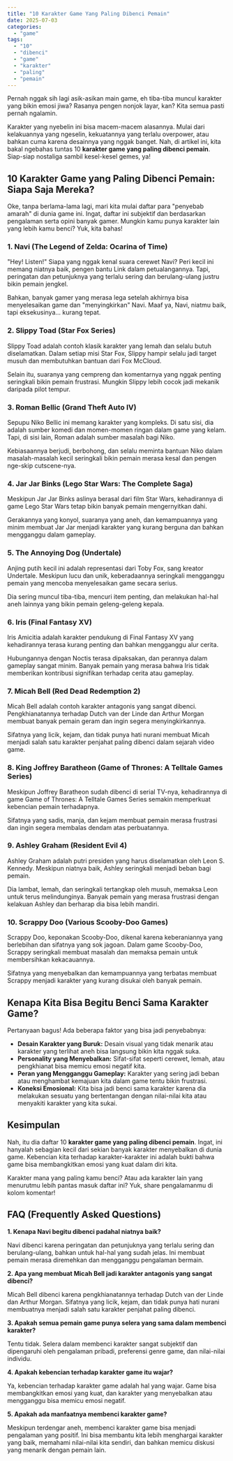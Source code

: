 ```yaml
---
title: "10 Karakter Game Yang Paling Dibenci Pemain"
date: 2025-07-03
categories: 
  - "game"
tags: 
  - "10"
  - "dibenci"
  - "game"
  - "karakter"
  - "paling"
  - "pemain"
---
```


Pernah nggak sih lagi asik-asikan main game, eh tiba-tiba muncul karakter yang bikin emosi jiwa? Rasanya pengen nonjok layar, kan? Kita semua pasti pernah ngalamin.

Karakter yang nyebelin ini bisa macem-macem alasannya. Mulai dari kelakuannya yang ngeselin, kekuatannya yang terlalu overpower, atau bahkan cuma karena desainnya yang nggak banget. Nah, di artikel ini, kita bakal ngebahas tuntas 10 **karakter game yang paling dibenci pemain**. Siap-siap nostaliga sambil kesel-kesel gemes, ya!

## 10 Karakter Game yang Paling Dibenci Pemain: Siapa Saja Mereka?

Oke, tanpa berlama-lama lagi, mari kita mulai daftar para "penyebab amarah" di dunia game ini. Ingat, daftar ini subjektif dan berdasarkan pengalaman serta opini banyak gamer. Mungkin kamu punya karakter lain yang lebih kamu benci? Yuk, kita bahas!

### 1\. Navi (The Legend of Zelda: Ocarina of Time)

"Hey! Listen!" Siapa yang nggak kenal suara cerewet Navi? Peri kecil ini memang niatnya baik, pengen bantu Link dalam petualangannya. Tapi, peringatan dan petunjuknya yang terlalu sering dan berulang-ulang justru bikin pemain jengkel.

Bahkan, banyak gamer yang merasa lega setelah akhirnya bisa menyelesaikan game dan "menyingkirkan" Navi. Maaf ya, Navi, niatmu baik, tapi eksekusinya... kurang tepat.

### 2\. Slippy Toad (Star Fox Series)

Slippy Toad adalah contoh klasik karakter yang lemah dan selalu butuh diselamatkan. Dalam setiap misi Star Fox, Slippy hampir selalu jadi target musuh dan membutuhkan bantuan dari Fox McCloud.

Selain itu, suaranya yang cempreng dan komentarnya yang nggak penting seringkali bikin pemain frustrasi. Mungkin Slippy lebih cocok jadi mekanik daripada pilot tempur.

### 3\. Roman Bellic (Grand Theft Auto IV)

Sepupu Niko Bellic ini memang karakter yang kompleks. Di satu sisi, dia adalah sumber komedi dan momen-momen ringan dalam game yang kelam. Tapi, di sisi lain, Roman adalah sumber masalah bagi Niko.

Kebiasaannya berjudi, berbohong, dan selalu meminta bantuan Niko dalam masalah-masalah kecil seringkali bikin pemain merasa kesal dan pengen nge-skip cutscene-nya.

### 4\. Jar Jar Binks (Lego Star Wars: The Complete Saga)

Meskipun Jar Jar Binks aslinya berasal dari film Star Wars, kehadirannya di game Lego Star Wars tetap bikin banyak pemain mengernyitkan dahi.

Gerakannya yang konyol, suaranya yang aneh, dan kemampuannya yang minim membuat Jar Jar menjadi karakter yang kurang berguna dan bahkan mengganggu dalam gameplay.

### 5\. The Annoying Dog (Undertale)

Anjing putih kecil ini adalah representasi dari Toby Fox, sang kreator Undertale. Meskipun lucu dan unik, keberadaannya seringkali mengganggu pemain yang mencoba menyelesaikan game secara serius.

Dia sering muncul tiba-tiba, mencuri item penting, dan melakukan hal-hal aneh lainnya yang bikin pemain geleng-geleng kepala.

### 6\. Iris (Final Fantasy XV)

Iris Amicitia adalah karakter pendukung di Final Fantasy XV yang kehadirannya terasa kurang penting dan bahkan mengganggu alur cerita.

Hubungannya dengan Noctis terasa dipaksakan, dan perannya dalam gameplay sangat minim. Banyak pemain yang merasa bahwa Iris tidak memberikan kontribusi signifikan terhadap cerita atau gameplay.

### 7\. Micah Bell (Red Dead Redemption 2)

Micah Bell adalah contoh karakter antagonis yang sangat dibenci. Pengkhianatannya terhadap Dutch van der Linde dan Arthur Morgan membuat banyak pemain geram dan ingin segera menyingkirkannya.

Sifatnya yang licik, kejam, dan tidak punya hati nurani membuat Micah menjadi salah satu karakter penjahat paling dibenci dalam sejarah video game.

### 8\. King Joffrey Baratheon (Game of Thrones: A Telltale Games Series)

Meskipun Joffrey Baratheon sudah dibenci di serial TV-nya, kehadirannya di game Game of Thrones: A Telltale Games Series semakin memperkuat kebencian pemain terhadapnya.

Sifatnya yang sadis, manja, dan kejam membuat pemain merasa frustrasi dan ingin segera membalas dendam atas perbuatannya.

### 9\. Ashley Graham (Resident Evil 4)

Ashley Graham adalah putri presiden yang harus diselamatkan oleh Leon S. Kennedy. Meskipun niatnya baik, Ashley seringkali menjadi beban bagi pemain.

Dia lambat, lemah, dan seringkali tertangkap oleh musuh, memaksa Leon untuk terus melindunginya. Banyak pemain yang merasa frustrasi dengan kelakuan Ashley dan berharap dia bisa lebih mandiri.

### 10\. Scrappy Doo (Various Scooby-Doo Games)

Scrappy Doo, keponakan Scooby-Doo, dikenal karena keberaniannya yang berlebihan dan sifatnya yang sok jagoan. Dalam game Scooby-Doo, Scrappy seringkali membuat masalah dan memaksa pemain untuk membersihkan kekacauannya.

Sifatnya yang menyebalkan dan kemampuannya yang terbatas membuat Scrappy menjadi karakter yang kurang disukai oleh banyak pemain.

## Kenapa Kita Bisa Begitu Benci Sama Karakter Game?

Pertanyaan bagus! Ada beberapa faktor yang bisa jadi penyebabnya:

- **Desain Karakter yang Buruk:** Desain visual yang tidak menarik atau karakter yang terlihat aneh bisa langsung bikin kita nggak suka.
- **Personality yang Menyebalkan:** Sifat-sifat seperti cerewet, lemah, atau pengkhianat bisa memicu emosi negatif kita.
- **Peran yang Mengganggu Gameplay:** Karakter yang sering jadi beban atau menghambat kemajuan kita dalam game tentu bikin frustrasi.
- **Koneksi Emosional:** Kita bisa jadi benci sama karakter karena dia melakukan sesuatu yang bertentangan dengan nilai-nilai kita atau menyakiti karakter yang kita sukai.

## Kesimpulan

Nah, itu dia daftar 10 **karakter game yang paling dibenci pemain**. Ingat, ini hanyalah sebagian kecil dari sekian banyak karakter menyebalkan di dunia game. Kebencian kita terhadap karakter-karakter ini adalah bukti bahwa game bisa membangkitkan emosi yang kuat dalam diri kita.

Karakter mana yang paling kamu benci? Atau ada karakter lain yang menurutmu lebih pantas masuk daftar ini? Yuk, share pengalamanmu di kolom komentar!

## FAQ (Frequently Asked Questions)

**1\. Kenapa Navi begitu dibenci padahal niatnya baik?**

Navi dibenci karena peringatan dan petunjuknya yang terlalu sering dan berulang-ulang, bahkan untuk hal-hal yang sudah jelas. Ini membuat pemain merasa diremehkan dan mengganggu pengalaman bermain.

**2\. Apa yang membuat Micah Bell jadi karakter antagonis yang sangat dibenci?**

Micah Bell dibenci karena pengkhianatannya terhadap Dutch van der Linde dan Arthur Morgan. Sifatnya yang licik, kejam, dan tidak punya hati nurani membuatnya menjadi salah satu karakter penjahat paling dibenci.

**3\. Apakah semua pemain game punya selera yang sama dalam membenci karakter?**

Tentu tidak. Selera dalam membenci karakter sangat subjektif dan dipengaruhi oleh pengalaman pribadi, preferensi genre game, dan nilai-nilai individu.

**4\. Apakah kebencian terhadap karakter game itu wajar?**

Ya, kebencian terhadap karakter game adalah hal yang wajar. Game bisa membangkitkan emosi yang kuat, dan karakter yang menyebalkan atau mengganggu bisa memicu emosi negatif.

**5\. Apakah ada manfaatnya membenci karakter game?**

Meskipun terdengar aneh, membenci karakter game bisa menjadi pengalaman yang positif. Ini bisa membantu kita lebih menghargai karakter yang baik, memahami nilai-nilai kita sendiri, dan bahkan memicu diskusi yang menarik dengan pemain lain.
